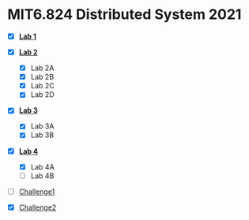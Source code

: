 # MIT6.824 Distributed System 2021

- [x] [**Lab 1**](https://github.com/Ray-Eldath/MIT6.824/tree/mr)
- [X] [**Lab 2**](https://github.com/Ray-Eldath/MIT6.824/tree/raft-2021)
    - [X] Lab 2A
    - [X] Lab 2B
    - [X] Lab 2C
    - [X] Lab 2D
- [x] [**Lab 3**](https://github.com/Ray-Eldath/MIT6.824/tree/raft-2021)
    - [x] Lab 3A
    - [x] Lab 3B
- [x] [**Lab 4**](https://github.com/Ray-Eldath/MIT6.824/tree/raft-2021)
    - [x] Lab 4A
    - [ ] Lab 4B

- [ ] [Challenge1](docs/lab4.md)
- [x] [Challenge2](docs/lab4.md)



